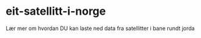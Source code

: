 # eit-satellitt-i-norge
Lær mer om hvordan DU kan laste ned data fra satellitter i bane rundt jorda
